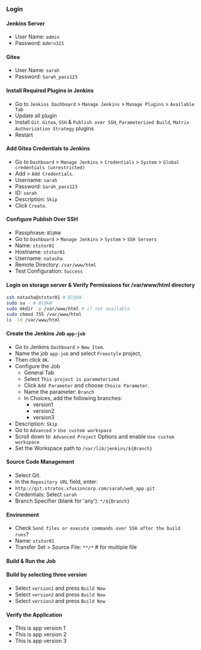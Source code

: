 ### Login

#### Jenkins Server

- User Name: `admin`
- Password: `Adm!n321`

#### Gitea

- User Name: `sarah`
- Password: `Sarah_pass123`

#### Install Required Plugins in Jenkins

- Go to `Jenkins Dashboard` > `Manage Jenkins` > `Manage Plugins` > `Available Tab`
- Update all plugin
- Install `Git`. `Gitea`, `SSH` & `Publish over SSH`, `Parameterized Build`, `Matrix Authorization Strategy` plugins
- Restart

#### Add Gitea Credentials to Jenkins

- Go to `Dashboard` > `Manage Jenkins` > `Credentials` > `System` > `Global credentials (unrestricted)`
- Add > `Add Credentials`.
- Username: `sarah`
- Password: `Sarah_pass123`
- ID: `sarah`
- Description: `Skip`
- Click `Create`.

#### Configure Publish Over SSH

- Passphrase: `Bl@kW`
- Go to `Dashboard` > `Manage Jenkins` > `System` > `SSH Servers`
- Name: `ststor01`
- Hostname: `ststor01`
- Username: `natasha`
- Remote Directory: `/var/www/html`
- Test Configuration: `Success`

#### Login on storage server & Verify Permissions for /var/www/html directory

```bash
ssh natasha@ststor01 # Bl@kW
sudo su - # Bl@kW
sudo mkdir -p /var/www/html # if not available
sudo chmod 755 /var/www/html
ls -ld /var/www/html
```

#### Create the Jenkins Job `app-job`

- Go to Jenkins `Dashboard` > `New Item`.
- Name the job `app-job` and select `Freestyle` project,
- Then click `OK`.
- Configure the Job
  - General Tab
  - Select `This project is parameterized`
  - Click `Add Parameter` and choose `Choice Parameter`.
  - Name the parameter: `Branch`
  - In Choices, add the following branches:
    - version1
    - version2
    - version3
 - Description: `Skip`
 - Go to `Advanced` > `Use custom workspace`
- Scroll down to` Advanced Project` Options and enable `Use custom workspace`
- Set the Workspace path to `/var/lib/jenkins/${Branch}`

#### Source Code Management

- Select Git.
- In the `Repository URL` field, enter:
- `http://git.stratos.xfusioncorp.com/sarah/web_app.git`
- Credentials: Select `sarah`
- Branch Specifier (blank for 'any'): `*/${Branch}`

#### Environment

- Check `Send files or execute commands over SSH after the build runs`?
- Name: `ststor01`
- Transfer Set > Source File: `**/*` # for multiple file

#### Build & Run the Job

#### Build by selecting three version

- Select `version1` and press `Build Now`
- Select `version2` and press `Build Now`
- Select `version3` and press `Build Now`

#### Verify the Application

- This is app version 1
- This is app version 2
- This is app version 3
